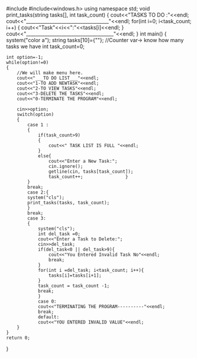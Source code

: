 #include<iostream>
#include<windows.h>
using namespace std;
void print_tasks(string tasks[], int task_count)
{
    cout<<"TASKS TO DO :"<<endl;
    cout<<"___________________________________"<<endl;
    for(int i=0; i<task_count; i++)
    {
        cout<<"Task"<<i<<":"<<tasks[i]<<endl;
    }
    cout<<"_____________________________________"<<endl;
}
int main()
{
    system("color a");
    string tasks[10]={""};
    //Counter var-> know how many tasks we have
    int task_count=0;

    int option=-1;
    while(option!=0)
    {
        //We will make menu here.
        cout<<"___TO DO LIST___"<<endl;
        cout<<"1-TO ADD NEWTASK"<<endl;
        cout<<"2-TO VIEW TASKS"<<endl;
        cout<<"3-DELETE THE TASKS"<<endl;
        cout<<"0-TERMINATE THE PROGRAM"<<endl;
        
        cin>>option;
        switch(option)
        {
            case 1 :
            {
                if(task_count>9)
                {
                    cout<<" TASK LIST IS FULL "<<endl;
                }
                else{
                    cout<<"Enter a New Task:";
                    cin.ignore();
                    getline(cin, tasks[task_count]);
                    task_count++;                }
            }
            break;
            case 2:{
            system("cls");
            print_tasks(tasks, task_count);
            } 
            break;
            case 3:
            {
                system("cls");
                int del_task =0;
                cout<<"Enter a Task to Delete:";
                cin>>del_task;
                if(del_task<0 || del_task>9){
                    cout<<"You Entered Invalid Task No"<<endl;
                    break;
                }
                for(int i =del_task; i<task_count; i++){
                    tasks[i]=tasks[i+1];
                }
                task_count = task_count -1;
                break;
                }
                case 0:
                cout<<"TERMINATING THE PROGRAM----------"<<endl;
                break;
                default:
                cout<<"YOU ENTERED INVALID VALUE"<<endl;
        }
    }
    return 0;
}
